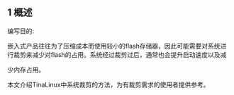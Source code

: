 ## 1 概述

编写目的:

嵌入式产品往往为了压缩成本而使用较小的flash存储器，因此可能需要对系统进行裁剪来减少对flash的占用。系统经过裁剪过后，通常也会提升启动速度以及减

少内存占用。

本文介绍TinaLinux中系统裁剪的方法，为有裁剪需求的使用者提供参考。